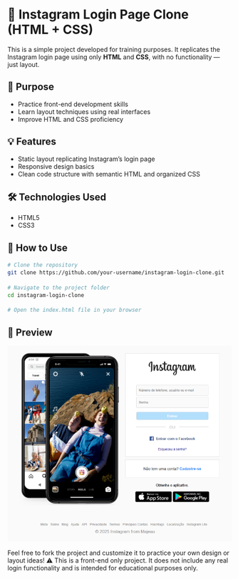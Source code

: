 # 📱 Instagram Login Page Clone (HTML + CSS)

This is a simple project developed for training purposes. It replicates the Instagram login page using only **HTML** and **CSS**, with no functionality — just layout.

## 🎯 Purpose

- Practice front-end development skills  
- Learn layout techniques using real interfaces  
- Improve HTML and CSS proficiency

## 💡 Features

- Static layout replicating Instagram’s login page  
- Responsive design basics  
- Clean code structure with semantic HTML and organized CSS

## 🛠️ Technologies Used

- HTML5  
- CSS3

## 🚀 How to Use

```bash
# Clone the repository
git clone https://github.com/your-username/instagram-login-clone.git

# Navigate to the project folder
cd instagram-login-clone

# Open the index.html file in your browser
```

## 📸 Preview

![Preview](preview.png)

Feel free to fork the project and customize it to practice your own design or layout ideas!
⚠️ This is a front-end only project. It does not include any real login functionality and is intended for educational purposes only.

